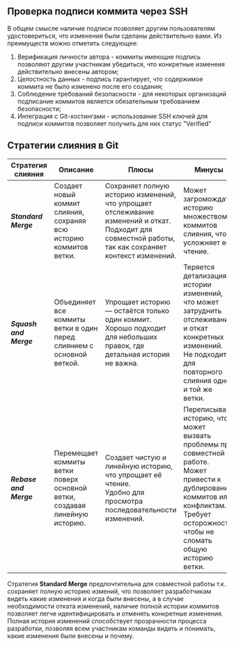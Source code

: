 ## Проверка подписи коммита через SSH

В общем смысле наличие подписи позволяет другим пользователям удостовериться, что изменения были сделаны действительно вами. Из преимуществ можно отметить следующее:
1. Верификация личности автора - коммиты имеющие подпись позволяют другим участникам убедиться, что конкретные изменеия действительно внесены автором;
2. Целостность данных - подпись гарантирует, что содержимое коммита не было изменено после его создания;
3. Соблюдение требований безопасности - для некоторых организаций подписание коммитов является обязательным требованием безопасности;
4. Интеграция с Git-хостингами - использование SSH ключей для подписи коммитов позволяет получить для них статус "Verified" 

## Стратегии слияния в Git

| **Стратегия слияния**  | **Описание**                                                               | **Плюсы**                                                                                                                                                      | **Минусы**                                                                                                                                                                                                |
|------------------------|----------------------------------------------------------------------------|----------------------------------------------------------------------------------------------------------------------------------------------------------------|-----------------------------------------------------------------------------------------------------------------------------------------------------------------------------------------------------------|
| **_Standard Merge_**   | Создает новый коммит слияния, сохраняя всю историю коммитов ветки.         |Сохраняет полную историю изменений, что упрощает отслеживание изменений и откат. <br> Подходит для совместной работы, так как сохраняет контекст изменений. |Может загромождать историю множеством коммитов слияния, что усложняет её чтение.                                                                                                                        |
| **_Squash and Merge_** | Объединяет все коммиты ветки в один перед слиянием с основной веткой.      |Упрощает историю — остаётся только один коммит. <br>Хорошо подходит для небольших правок, где детальная история не важна.                                  |Теряется детализация истории изменений, что может затруднить отслеживание и откат конкретных изменений. <br>Не подходит для повторного слияния одной и той же ветки.                                  |
| **_Rebase and Merge_** | Перемещает коммиты ветки поверх основной ветки, создавая линейную историю. |Создает чистую и линейную историю, что упрощает её чтение. <br>Удобно для просмотра последовательности изменений.                                          |Переписывает историю, что может вызвать проблемы при совместной работе. <br>Может привести к дублированию коммитов или конфликтам. <br>Требует осторожности, чтобы не сломать общую историю ветки.  |

Стратегия **Standard Merge** предпочтительна для совместной работы т.к. сохраняет полную историю измений, что позволяет разработчикам видеть какие изменения и когда были внесены, а в случае необходимости отката изменений, наличие полной истории коммитов позволяет легче идентифицировать и отменять конкретные изменения. Полная история изменений способствует прозрачности процесса разработки, позволяя всем участникам команды видеть и понимать, какие изменения были внесены и почему.

